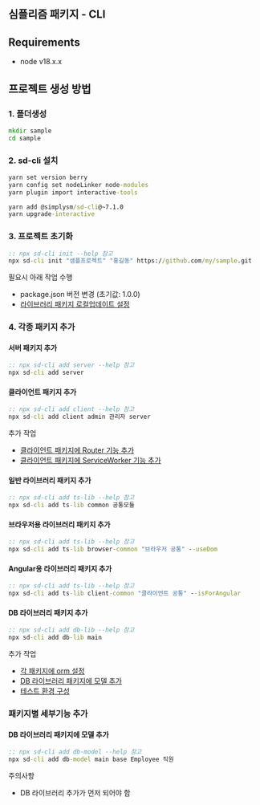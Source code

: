 ## 심플리즘 패키지 - CLI

## Requirements

* node v18.x.x

## 프로젝트 생성 방법

### 1. 폴더생성

``` bat
mkdir sample 
cd sample
```

### 2. sd-cli 설치

``` bat
yarn set version berry
yarn config set nodeLinker node-modules
yarn plugin import interactive-tools

yarn add @simplysm/sd-cli@~7.1.0
yarn upgrade-interactive
```

### 3. 프로젝트 초기화

``` bat
:: npx sd-cli init --help 참고
npx sd-cli init "샘플프로젝트" "홍길동" https://github.com/my/sample.git
```

필요시 아래 작업 수행

* package.json 버전 변경 (초기값: 1.0.0)
* [라이브러리 패키지 로컬업데이트 설정](docs/lib-local-update.md)

### 4. 각종 패키지 추가

#### 서버 패키지 추가

``` bat
:: npx sd-cli add server --help 참고
npx sd-cli add server
```

#### 클라이언트 패키지 추가

``` bat
:: npx sd-cli add client --help 참고
npx sd-cli add client admin 관리자 server
```

추가 작업

* [클라이언트 패키지에 Router 기능 추가](docs/client-router.md)
* [클라이언트 패키지에 ServiceWorker 기능 추가](docs/client-sw.md)

#### 일반 라이브러리 패키지 추가

``` bat
:: npx sd-cli add ts-lib --help 참고
npx sd-cli add ts-lib common 공통모듈
```

#### 브라우저용 라이브러리 패키지 추가

``` bat
:: npx sd-cli add ts-lib --help 참고
npx sd-cli add ts-lib browser-common "브라우저 공통" --useDom
```

#### Angular용 라이브러리 패키지 추가

``` bat
:: npx sd-cli add ts-lib --help 참고
npx sd-cli add ts-lib client-common "클라이언트 공통" --isForAngular
```

#### DB 라이브러리 패키지 추가

``` bat
:: npx sd-cli add db-lib --help 참고
npx sd-cli add db-lib main
```

추가 작업

* [각 패키지에 orm 설정](docs/conf-orm.md)
* [DB 라이브러리 패키지에 모델 추가](#DB-라이브러리-패키지에-모델-추가)
* [테스트 환경 구성](docs/add-tests.md)

### 패키지별 세부기능 추가

#### DB 라이브러리 패키지에 모델 추가

``` bat
:: npx sd-cli add db-model --help 참고
npx sd-cli add db-model main base Employee 직원
```

주의사항

* DB 라이브러리 추가가 먼저 되어야 함
